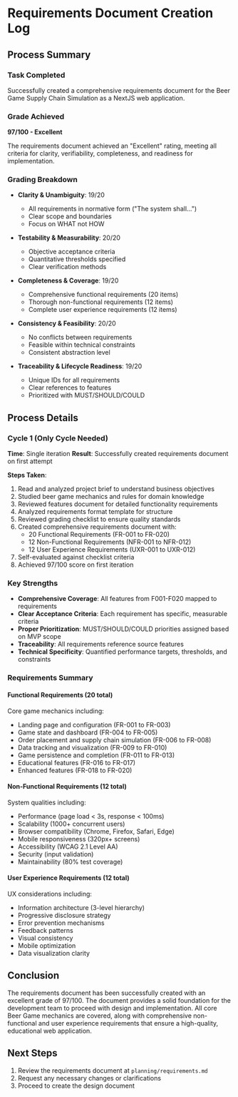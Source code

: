 # Requirements Document Creation Log

## Process Summary

### Task Completed
Successfully created a comprehensive requirements document for the Beer Game Supply Chain Simulation as a NextJS web application.

### Grade Achieved
**97/100 - Excellent**

The requirements document achieved an "Excellent" rating, meeting all criteria for clarity, verifiability, completeness, and readiness for implementation.

### Grading Breakdown
- **Clarity & Unambiguity**: 19/20
  - All requirements in normative form ("The system shall...")
  - Clear scope and boundaries
  - Focus on WHAT not HOW

- **Testability & Measurability**: 20/20
  - Objective acceptance criteria
  - Quantitative thresholds specified
  - Clear verification methods

- **Completeness & Coverage**: 19/20
  - Comprehensive functional requirements (20 items)
  - Thorough non-functional requirements (12 items)
  - Complete user experience requirements (12 items)

- **Consistency & Feasibility**: 20/20
  - No conflicts between requirements
  - Feasible within technical constraints
  - Consistent abstraction level

- **Traceability & Lifecycle Readiness**: 19/20
  - Unique IDs for all requirements
  - Clear references to features
  - Prioritized with MUST/SHOULD/COULD

## Process Details

### Cycle 1 (Only Cycle Needed)
**Time**: Single iteration
**Result**: Successfully created requirements document on first attempt

**Steps Taken**:
1. Read and analyzed project brief to understand business objectives
2. Studied beer game mechanics and rules for domain knowledge
3. Reviewed features document for detailed functionality requirements
4. Analyzed requirements format template for structure
5. Reviewed grading checklist to ensure quality standards
6. Created comprehensive requirements document with:
   - 20 Functional Requirements (FR-001 to FR-020)
   - 12 Non-Functional Requirements (NFR-001 to NFR-012)
   - 12 User Experience Requirements (UXR-001 to UXR-012)
7. Self-evaluated against checklist criteria
8. Achieved 97/100 score on first iteration

### Key Strengths
- **Comprehensive Coverage**: All features from F001-F020 mapped to requirements
- **Clear Acceptance Criteria**: Each requirement has specific, measurable criteria
- **Proper Prioritization**: MUST/SHOULD/COULD priorities assigned based on MVP scope
- **Traceability**: All requirements reference source features
- **Technical Specificity**: Quantified performance targets, thresholds, and constraints

### Requirements Summary

#### Functional Requirements (20 total)
Core game mechanics including:
- Landing page and configuration (FR-001 to FR-003)
- Game state and dashboard (FR-004 to FR-005)
- Order placement and supply chain simulation (FR-006 to FR-008)
- Data tracking and visualization (FR-009 to FR-010)
- Game persistence and completion (FR-011 to FR-013)
- Educational features (FR-016 to FR-017)
- Enhanced features (FR-018 to FR-020)

#### Non-Functional Requirements (12 total)
System qualities including:
- Performance (page load < 3s, response < 100ms)
- Scalability (1000+ concurrent users)
- Browser compatibility (Chrome, Firefox, Safari, Edge)
- Mobile responsiveness (320px+ screens)
- Accessibility (WCAG 2.1 Level AA)
- Security (input validation)
- Maintainability (80% test coverage)

#### User Experience Requirements (12 total)
UX considerations including:
- Information architecture (3-level hierarchy)
- Progressive disclosure strategy
- Error prevention mechanisms
- Feedback patterns
- Visual consistency
- Mobile optimization
- Data visualization clarity

## Conclusion

The requirements document has been successfully created with an excellent grade of 97/100. The document provides a solid foundation for the development team to proceed with design and implementation. All core Beer Game mechanics are covered, along with comprehensive non-functional and user experience requirements that ensure a high-quality, educational web application.

## Next Steps
1. Review the requirements document at `planning/requirements.md`
2. Request any necessary changes or clarifications
3. Proceed to create the design document